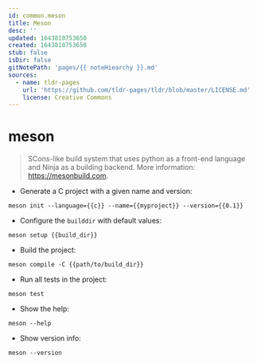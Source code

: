 ```yaml
---
id: common.meson
title: Meson
desc: ''
updated: 1643810753650
created: 1643810753650
stub: false
isDir: false
gitNotePath: 'pages/{{ noteHiearchy }}.md'
sources:
  - name: tldr-pages
    url: 'https://github.com/tldr-pages/tldr/blob/master/LICENSE.md'
    license: Creative Commons
---
```

# meson

> SCons-like build system that uses python as a front-end language and Ninja as a building backend.
> More information: <https://mesonbuild.com>.

- Generate a C project with a given name and version:

`meson init --language={{c}} --name={{myproject}} --version={{0.1}}`

- Configure the `builddir` with default values:

`meson setup {{build_dir}}`

- Build the project:

`meson compile -C {{path/to/build_dir}}`

- Run all tests in the project:

`meson test`

- Show the help:

`meson --help`

- Show version info:

`meson --version`

